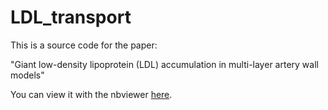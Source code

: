 LDL_transport
=============

This is a source code for the paper:

"Giant low-density lipoprotein (LDL) accumulation in multi-layer artery wall models"

You can view it with the nbviewer [here](http://nbviewer.ipython.org/github/marcinofulus/LDL_transport/blob/master/LDL_transport_model.ipynb).
